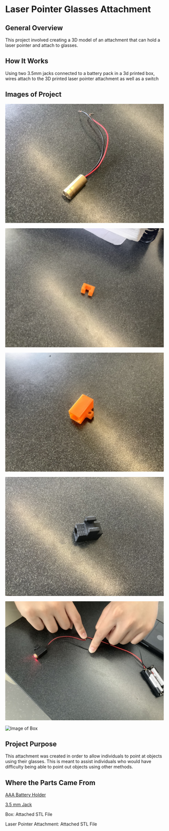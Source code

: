 # Laser Pointer Glasses Attachment
## General Overview
This project involved creating a 3D model of an attachment that can hold a laser pointer and attach to glasses.
## How It Works
Using two 3.5mm jacks connected to a battery pack in a 3d printed box, wires attach to the 3D printed laser pointer attachment as well as a switch

## Images of Project
![Image of Laser](Laser.jpg)

![Image of Clip Prototype](ClipPrototype.jpg)

![Image of Attachment Prototype](AttachmentPrototype.jpg)

![Image of Final Attachment](FinalAttachment.jpg)

![Image of Attachment and Laser](LaserBattery.jpg)

![Image of Box](vhttps://github.com/CNeiheisel/Connor-and-Nathan-s-Repository/blob/95a3cab6636e8577b2d3cc894ec4db56e4a127c7/Laser%20Pointer%20Attachment/Opened%20Box.jpg)


## Project Purpose
This attachment was created in order to allow individuals to point at objects using their glasses. This is meant to assist individuals who would have difficulty being able to point out objects using other methods.
## Where the Parts Came From
[AAA Battery Holder](https://www.amazon.com/gp/product/B07F3YKGPD/ref=ppx_yo_dt_b_search_asin_title?ie=UTF8&psc=1)

[3.5 mm Jack](https://www.allelectronics.com/item/mmj/3.5mm-mono-open-audio-phone-jack/1.html)

Box: Attached STL File

Laser Pointer Attachment: Attached STL File

